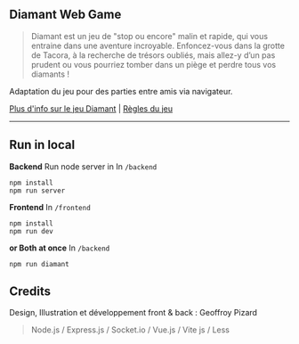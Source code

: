 ## Diamant Web Game

> Diamant est un jeu de "stop ou encore" malin et rapide, qui vous entraine dans une aventure incroyable. Enfoncez-vous dans la grotte de Tacora, à la recherche de trésors oubliés, mais allez-y d’un pas prudent ou vous pourriez tomber dans un piège et perdre tous vos diamants !

Adaptation du jeu pour des parties entre amis via navigateur.

[Plus d'info sur le jeu Diamant](https://iello.fr/jeux/diamant/)  |  [Règles du jeu](https://iello.fr/wp-content/uploads/2022/07/DIAMANT_regles.pdf)

***

## Run in local

**Backend**
Run node server in In `/backend`
```
npm install
npm run server
```

**Frontend**
In `/frontend`
```
npm install
npm run dev
```

**or Both at once**
In `/backend`
```
npm run diamant
```

## Credits

Design, Illustration et développement front & back : Geoffroy Pizard

> Node.js / Express.js / Socket.io / Vue.js / Vite js / Less
